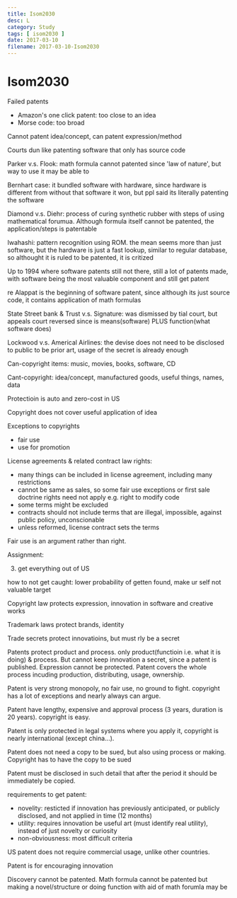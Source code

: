 ```yaml
---
title: Isom2030
desc: L
category: Study
tags: [ isom2030 ]
date: 2017-03-10
filename: 2017-03-10-Isom2030
---
```


# Isom2030

Failed patents

- Amazon's one click patent: too close to an idea
- Morse code: too broad

Cannot patent idea/concept, can patent expression/method

Courts dun like patenting software that only has source code

Parker v.s. Flook: math formula cannot patented since 'law of nature', but way to use it may be able to

Bernhart case: it bundled software with hardware, since hardware is different from without that software it won, but ppl said its literally patenting the software

Diamond v.s. Diehr: process of curing synthetic rubber with steps of using mathematical forumua. Although formula itself cannot be patented, the application/steps is patentable

Iwahashi: pattern recognition using ROM. the mean seems more than just software, but the hardware is just a fast lookup, similar to regular database, so althought it is ruled to be patented, it is critized

Up to 1994 where software patents still not there, still a lot of patents made, with software being the most valuable component and still get patent

re Alappat is the beginning of software patent, since although its just source code, it contains application of math formulas

State Street bank & Trust v.s. Signature: was dismissed by tial court, but appeals court reversed since is means(software) PLUS function(what software does)

Lockwood v.s. Americal Airlines: the devise does not need to be disclosed to public to be prior art, usage of the secret is already enough

Can-copyright items: music, movies, books, software, CD

Cant-copyright: idea/concept, manufactured goods, useful things, names, data

Protectioin is auto and zero-cost in US

Copyright does not cover useful application of idea

Exceptions to copyrights

- fair use 
- use for promotion

License agreements & related contract law rights:

- many things can be included in license agreement, including many restrictions
- cannot be same as sales, so some fair use exceptions or first sale doctrine rights need not apply e.g. right to modify code
- some terms might be excluded
- contracts should not include terms that are illegal, impossible, against public policy, unconscionable
- unless reformed, license contract sets the terms



Fair use is an argument rather than right.



Assignment:

3. get everything out of US

how to not get caught: lower probability of getten found, make ur self not valuable target



Copyright law protects expression, innovation in software and creative works

Trademark laws protect brands, identity

Trade secrets protect innovatioins, but must rly be a secret

Patents protect product and process. only product(functioin i.e. what it is doing) & process. But cannot keep innovation a secret, since a patent is published. Expression cannot be protected. Patent covers the whole process incuding production, distributing, usage, ownership.

Patent is very strong monopoly, no fair use, no ground to fight. copyright has a lot of exceptions and nearly always can argue.

Patent have lengthy, expensive and approval process (3 years, duration is 20 years). copyright is easy.

Patent is only protected in legal systems where you apply it, copyright is nearly international (except china...).

Patent does not need a copy to be sued, but also using process or making. Copyright has to have the copy to be sued

Patent must be disclosed in such detail that after the period it should be immediately be copied.

requirements to get patent:
- novelity: resticted if innovation has previously anticipated, or publicly disclosed, and not applied in time (12 months)
- utility: requires innovation be useful art (must identify real utility), instead of just novelty or curiosity
- non-obviousness: most difficult criteria

US patent does not require commercial usage, unlike other countries.

Patent is for encouraging innovation

Discovery cannot be patented.
Math formula cannot be patented but making a novel/structure or doing function with aid of math forumla may be